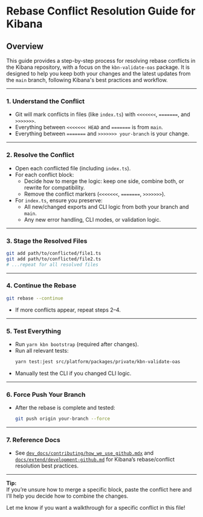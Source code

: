 # Rebase Conflict Resolution Guide for Kibana

## Overview

This guide provides a step-by-step process for resolving rebase conflicts in the Kibana repository, with a focus on the `kbn-validate-oas` package. It is designed to help you keep both your changes and the latest updates from the `main` branch, following Kibana's best practices and workflow.

---

### 1. **Understand the Conflict**
- Git will mark conflicts in files (like `index.ts`) with `<<<<<<<`, `=======`, and `>>>>>>>`.
- Everything between `<<<<<<< HEAD` and `=======` is from `main`.
- Everything between `=======` and `>>>>>>> your-branch` is your change.

---

### 2. **Resolve the Conflict**
- Open each conflicted file (including `index.ts`).
- For each conflict block:
  - Decide how to merge the logic: keep one side, combine both, or rewrite for compatibility.
  - Remove the conflict markers (`<<<<<<<`, `=======`, `>>>>>>>`).
- For `index.ts`, ensure you preserve:
  - All new/changed exports and CLI logic from both your branch and `main`.
  - Any new error handling, CLI modes, or validation logic.

---

### 3. **Stage the Resolved Files**
```sh
git add path/to/conflicted/file1.ts
git add path/to/conflicted/file2.ts
# ...repeat for all resolved files
```

---

### 4. **Continue the Rebase**
```sh
git rebase --continue
```
- If more conflicts appear, repeat steps 2–4.

---

### 5. **Test Everything**
- Run `yarn kbn bootstrap` (required after changes).
- Run all relevant tests:
  ```sh
  yarn test:jest src/platform/packages/private/kbn-validate-oas
  ```
- Manually test the CLI if you changed CLI logic.

---

### 6. **Force Push Your Branch**
- After the rebase is complete and tested:
  ```sh
  git push origin your-branch --force
  ```

---

### 7. **Reference Docs**
- See [`dev_docs/contributing/how_we_use_github.mdx`](dev_docs/contributing/how_we_use_github.mdx ) and [`docs/extend/development-github.md`](docs/extend/development-github.md ) for Kibana’s rebase/conflict resolution best practices.

---

**Tip:**  
If you’re unsure how to merge a specific block, paste the conflict here and I’ll help you decide how to combine the changes.

Let me know if you want a walkthrough for a specific conflict in this file!
